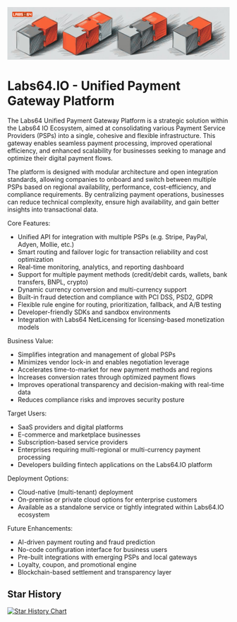 <p align="center"><img src="https://raw.githubusercontent.com/Labs64/.github/refs/heads/master/assets/labs64-io-ecosystem.png"></p>

# Labs64.IO - Unified Payment Gateway Platform

The Labs64 Unified Payment Gateway Platform is a strategic solution within the Labs64 IO Ecosystem, aimed at consolidating various Payment Service Providers (PSPs) into a single, cohesive and flexible infrastructure. This gateway enables seamless payment processing, improved operational efficiency, and enhanced scalability for businesses seeking to manage and optimize their digital payment flows.

The platform is designed with modular architecture and open integration standards, allowing companies to onboard and switch between multiple PSPs based on regional availability, performance, cost-efficiency, and compliance requirements. By centralizing payment operations, businesses can reduce technical complexity, ensure high availability, and gain better insights into transactional data.

Core Features:
- Unified API for integration with multiple PSPs (e.g. Stripe, PayPal, Adyen, Mollie, etc.)
- Smart routing and failover logic for transaction reliability and cost optimization
- Real-time monitoring, analytics, and reporting dashboard
- Support for multiple payment methods (credit/debit cards, wallets, bank transfers, BNPL, crypto)
- Dynamic currency conversion and multi-currency support
- Built-in fraud detection and compliance with PCI DSS, PSD2, GDPR
- Flexible rule engine for routing, prioritization, fallback, and A/B testing
- Developer-friendly SDKs and sandbox environments
- Integration with Labs64 NetLicensing for licensing-based monetization models

Business Value:
- Simplifies integration and management of global PSPs
- Minimizes vendor lock-in and enables negotiation leverage
- Accelerates time-to-market for new payment methods and regions
- Increases conversion rates through optimized payment flows
- Improves operational transparency and decision-making with real-time data
- Reduces compliance risks and improves security posture

Target Users:
- SaaS providers and digital platforms
- E-commerce and marketplace businesses
- Subscription-based service providers
- Enterprises requiring multi-regional or multi-currency payment processing
- Developers building fintech applications on the Labs64.IO platform

Deployment Options:
- Cloud-native (multi-tenant) deployment
- On-premise or private cloud options for enterprise customers
- Available as a standalone service or tightly integrated within Labs64.IO ecosystem

Future Enhancements:
- AI-driven payment routing and fraud prediction
- No-code configuration interface for business users
- Pre-built integrations with emerging PSPs and local gateways
- Loyalty, coupon, and promotional engine
- Blockchain-based settlement and transparency layer

## Star History

[![Star History Chart](https://api.star-history.com/svg?repos=Labs64/labs64.io-payment-gateway&type=Date)](https://www.star-history.com/#Labs64/labs64.io-payment-gateway&Date)

